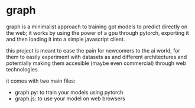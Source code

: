 # graph

graph is a minimalist approach to training gpt models to predict directly on the web; it works by using the power of a gpu through pytorch, exporting it and then loading it into a simple javascript client.

this project is meant to ease the pain for newcomers to the ai world, for them to easily experiment with datasets as and different architectures and potentially making them accesible (maybe even commercial) through web technologies.

it comes with two main files:

- graph.py: to train your models using pytorch
- graph.js: to use your model on web browsers
